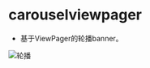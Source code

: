 # carouselviewpager
- 基于ViewPager的轮播banner。

![轮播](https://github.com/xpleemoon/carouselviewpager/blob/master/art/carousel.gif?raw=true)
